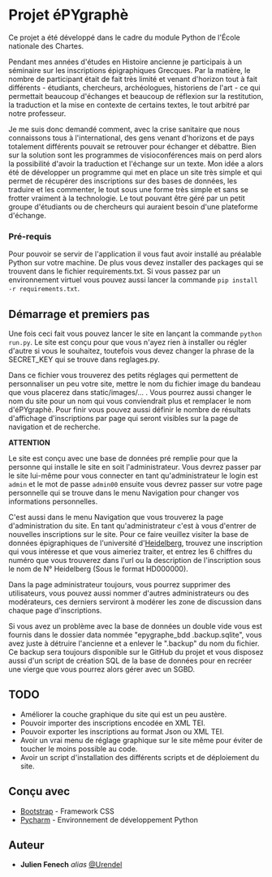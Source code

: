 # Projet éPYgraphè

Ce projet a été développé dans le cadre du module Python de l'École nationale des Chartes.

Pendant mes années d'études en Histoire ancienne je participais à un séminaire sur les inscriptions
épigraphiques Grecques. Par la matière, le nombre de participant était de fait très limité 
et venant d'horizon tout à fait différents - étudiants, chercheurs, archéologues, historiens de l'art - ce qui permettait beaucoup d'échanges
et beaucoup de réflexion sur la restitution, la traduction et la mise en contexte de certains textes, le tout arbitré par
notre professeur.

Je me suis donc demandé comment, avec la crise sanitaire que nous connaissons tous à l'international,
des gens venant d'horizons et de pays totalement différents pouvait se retrouver pour échanger et débattre.
Bien sur la solution sont les programmes de visioconférences mais on perd alors la possibilité d'avoir la traduction et
l'échange sur un texte. Mon idée a alors été de développer un programme qui met en place un site très simple et qui permet
de récupérer des inscriptions sur des bases de données, les traduire et les commenter, le tout sous une forme très simple
et sans se frotter vraiment à la technologie. Le tout pouvant être géré par un petit groupe d'étudiants ou de chercheurs qui auraient
besoin d'une plateforme d'échange.



### Pré-requis

Pour pouvoir se servir de l'application il vous faut avoir installé au préalable
Python sur votre machine. De plus vous devez installer des packages qui se trouvent dans
le fichier requirements.txt.
Si vous passez par un environnement virtuel vous pouvez aussi lancer la commande
``pip install -r requirements.txt``.

## Démarrage et premiers pas

Une fois ceci fait vous pouvez lancer le site en lançant la commande ``python run.py``. Le site est conçu pour que
vous n'ayez rien à installer ou régler d'autre si vous le souhaitez, toutefois vous devez changer
la phrase de la SECRET_KEY qui se trouve dans reglages.py.

Dans ce fichier vous trouverez des petits réglages qui permettent de personnaliser un peu votre site, mettre le nom
du fichier image du bandeau que vous placerez dans static/images/... . Vous pourrez aussi changer le nom du site
pour un nom qui vous conviendrait plus et remplacer le nom d'éPYgraphè. Pour finir vous pouvez aussi définir le nombre
de résultats d'affichage d'inscriptions par page qui seront visibles sur la page de navigation et de recherche.

**ATTENTION**

Le site est conçu avec une base de données pré remplie pour que la personne qui installe le site en soit
l'administrateur. Vous devrez passer par le site lui-même pour vous connecter en tant qu'administrateur
le login est ``admin`` et le mot de passe ``admin00`` ensuite vous devrez passer sur votre page personnelle qui se trouve dans le menu Navigation
pour changer vos informations personnelles.

C'est aussi dans le menu Navigation que vous trouverez la page d'administration du site.
En tant qu'administrateur c'est à vous d'entrer de nouvelles inscriptions sur le site. Pour ce faire
veuillez visiter la base de données épigraphiques de l'université d'[Heidelberg](https://edh-www.adw.uni-heidelberg.de/home/), trouvez une inscription
qui vous intéresse et que vous aimeriez traiter, et entrez les 6 chiffres du numéro que vous trouverez dans l'url ou la description de l'inscription sous
le nom de N° Heidelberg (Sous le format HD000000).

Dans la page administrateur toujours, vous pourrez supprimer des utilisateurs, vous pouvez aussi nommer d'autres administrateurs
ou des modérateurs, ces derniers serviront à modérer les zone de discussion dans chaque page d'inscriptions.

Si vous avez un problème avec la base de données un double vide vous est fournis dans le dossier data nommée "epygraphe_bdd
.backup.sqlite", vous avez juste à détruire l'ancienne et a enlever le ".backup" du nom du fichier.
Ce backup sera toujours disponible sur le GitHub du projet et vous disposez aussi d'un script de création SQL de la base de données pour en recréer une vierge
que vous pourrez alors gérer avec un SGBD.

## TODO
* Améliorer la couche graphique du site qui est un peu austère.
* Pouvoir importer des inscriptions encodée en XML TEI.
* Pouvoir exporter les inscriptions au format Json ou XML TEI.
* Avoir un vrai menu de réglage graphique sur le site même pour éviter de toucher le moins possible au code.
* Avoir un script d'installation des différents scripts et de déploiement du site.

## Conçu avec

* [Bootstrap](https://getbootstrap.com/) - Framework CSS
* [Pycharm](https://www.jetbrains.com/fr-fr/pycharm/) - Environnement de développement Python



## Auteur

* **Julien Fenech** _alias_ [@Urendel](https://github.com/Urendel)


